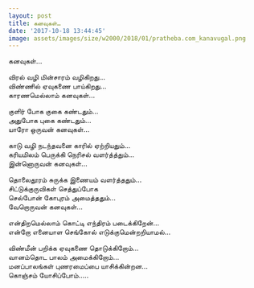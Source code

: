 ```yaml
---
layout: post
title: கனவுகள்…
date: '2017-10-18 13:44:45'
image: assets/images/size/w2000/2018/01/pratheba.com_kanavugal.png
---
```


கனவுகள்…

விரல் வழி மின்சாரம் வழிகிறது…  
விண்ணில் ஏவுகணை பாய்கிறது…  
காரணமெல்லாம் கனவுகள்…  

குளிர் போக குகை கண்டதும்…  
அதுபோக புகை கண்டதும்…  
யாரோ ஒருவன் கனவுகள்…  

காடு வழி நடந்தவனை காரில் ஏற்றியதும்…  
கரியமிலம் பெருக்கி நெரிசல் வளர்த்த்தும்…  
இன்னொருவன் கனவுகள்…  

தொலைதூரம் சுருக்க இணையம் வளர்த்ததும்…  
சிட்டுக்குருவிகள் செத்துப்போக  
செல்போன் கோபுரம் அமைத்ததும்…  
வேறொருவன் கனவுகள்…  

என்திறமெல்லாம் கொட்டி எந்திரம் படைக்கிறேன்…  
என்றோ எனையாள செங்கோல் எடுக்குமென்றறியாமல்…  

விண்மீன் பறிக்க ஏவுகணை தொடுக்கிறோம்…  
வானம்தொட பாலம் அமைக்கிறோம்…  
மனப்பாலங்கள் புணரமைப்பை யாசிக்கின்றன…  
கொஞ்சம் யோசிப்போம்…..
